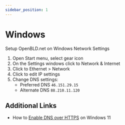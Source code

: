 ```yaml
---
sidebar_position: 1
---
```


# Windows

Setup OpenBLD.net on Windows Network Settings

1. Open Start menu, select gear icon
2. On the Settings windows click to Network & Internet
3. Click to Ethernet > Network
4. Click to edit IP settings
5. Change DNS settings:
    - Preferred DNS `46.151.29.15`
    - Alternate DNS `88.210.11.120`

## Additional Links
* How to [Enable DNS over HTTPS](https://www.howtogeek.com/765940/how-to-enable-dns-over-https-on-windows-11/) on Windows 11
